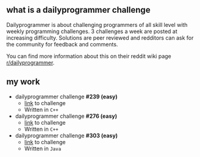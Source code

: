 ## what is a dailyprogrammer challenge

Dailyprogrammer is about challenging programmers of all skill level with weekly programming challenges. 3 challenges a week are posted at increasing difficulty. Solutions are peer reviewed and redditors can ask for the community for feedback and comments.

You can find more information about this on their reddit wiki page [r/dailyprogrammer](https://www.reddit.com/r/dailyprogrammer/wiki/index).

## my work

* dailyprogrammer challenge **#239 (easy)**
  * [link](https://github.com/ajchili/dailyprogrammer-challenge-239-easy-cpp) to challenge
  * Written in `C++`
* dailyprogrammer challenge **#276 (easy)**
  * [link](https://github.com/ajchili/dailyprogrammer-challenge-276-easy-cpp) to challenge
  * Written in `C++`
* dailyprogrammer challenge **#303 (easy)**
  * [link](https://github.com/ajchili/dailyprogrammer-challenge-303-easy-java) to challenge
  * Written in `Java`
